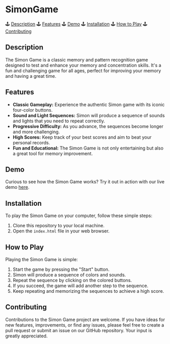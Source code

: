 # SimonGame

🕹️ [Description](#description)
🕹️ [Features](#features)
🕹️ [Demo](#demo)
🕹️ [Installation](#installation)
🕹️ [How to Play](#how-to-play)
🕹️ [Contributing](#contributing)

## Description

The Simon Game is a classic memory and pattern recognition game designed to test and enhance your memory and concentration skills. It's a fun and challenging game for all ages, perfect for improving your memory and having a great time.

## Features

- **Classic Gameplay:** Experience the authentic Simon game with its iconic four-color buttons.
- **Sound and Light Sequences:** Simon will produce a sequence of sounds and lights that you need to repeat correctly.
- **Progressive Difficulty:** As you advance, the sequences become longer and more challenging.
- **High Scores:** Keep track of your best scores and aim to beat your personal records.
- **Fun and Educational:** The Simon Game is not only entertaining but also a great tool for memory improvement.

## Demo

Curious to see how the Simon Game works? Try it out in action with our live demo [here](https://rahmaaaan.github.io/SimonGame/).

## Installation

To play the Simon Game on your computer, follow these simple steps:

1. Clone this repository to your local machine.
2. Open the `index.html` file in your web browser.

## How to Play

Playing the Simon Game is simple:

1. Start the game by pressing the "Start" button.
2. Simon will produce a sequence of colors and sounds.
3. Repeat the sequence by clicking on the colored buttons.
4. If you succeed, the game will add another step to the sequence.
5. Keep repeating and memorizing the sequences to achieve a high score.

## Contributing

Contributions to the Simon Game project are welcome. If you have ideas for new features, improvements, or find any issues, please feel free to create a pull request or submit an issue on our GitHub repository. Your input is greatly appreciated.
